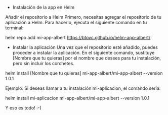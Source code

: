 - Instalación de la app en Helm

Añadir el repositorio a Helm
Primero, necesitas agregar el repositorio de tu aplicación a Helm. Para hacerlo, ejecuta el siguiente comando en tu terminal:

helm repo add mi-app-albert https://btovc.github.io/helm-app-albert/

- Instalar la aplicación
Una vez que el repositorio esté añadido, puedes proceder a instalar la aplicación.
En el siguiente comando, sustituye [Nombre que tu quieras] por el nombre que desees para tu instalación,
pero sin incluir los corchetes.

helm install [Nombre que tu quieras] mi-app-albert/mi-app-albert --version 1.0.1

Ejemplo:
Si deseas llamar a tu instalación mi-aplicacion, el comando sería:

helm install mi-aplicacion mi-app-albert/mi-app-albert --version 1.0.1

Y eso es todo! :-)
